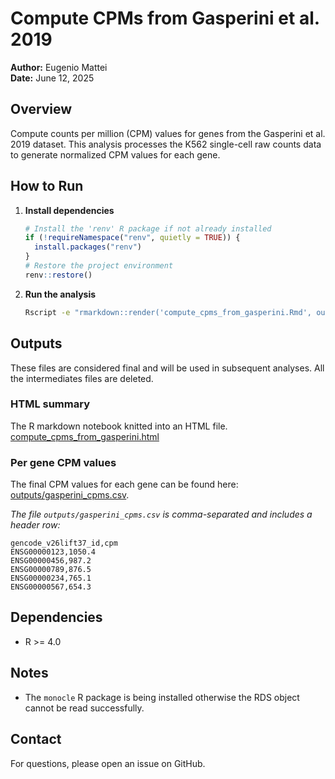 # Compute CPMs from Gasperini et al. 2019

**Author:** Eugenio Mattei  
**Date:** June 12, 2025

## Overview

Compute counts per million (CPM) values for genes from the Gasperini et al. 2019 dataset.
This analysis processes the K562 single-cell raw counts data to generate normalized CPM values for each gene.


## How to Run

1. **Install dependencies**
    ```R
    # Install the 'renv' R package if not already installed
    if (!requireNamespace("renv", quietly = TRUE)) {
      install.packages("renv")
    }
    # Restore the project environment
    renv::restore()
    ```

2. **Run the analysis**  
   ```sh
   Rscript -e "rmarkdown::render('compute_cpms_from_gasperini.Rmd', output_file='compute_cpms_from_gasperini.html')"
   ```

## Outputs

These files are considered final and will be used in subsequent analyses. All the intermediates files are deleted.

### HTML summary
The R markdown notebook knitted into an HTML file.
[compute_cpms_from_gasperini.html]("./compute_cpms_from_gasperini.html")

### Per gene CPM values
The final CPM values for each gene can be found here: [outputs/gasperini_cpms.csv](outputs/gasperini_cpms.csv).

*The file `outputs/gasperini_cpms.csv` is comma-separated and includes a header row:*
```
gencode_v26lift37_id,cpm
ENSG00000123,1050.4
ENSG00000456,987.2
ENSG00000789,876.5
ENSG00000234,765.1
ENSG00000567,654.3
```



## Dependencies

- R >= 4.0

## Notes

- The `monocle` R package is being installed otherwise the RDS object cannot be read successfully.

## Contact

For questions, please open an issue on GitHub.